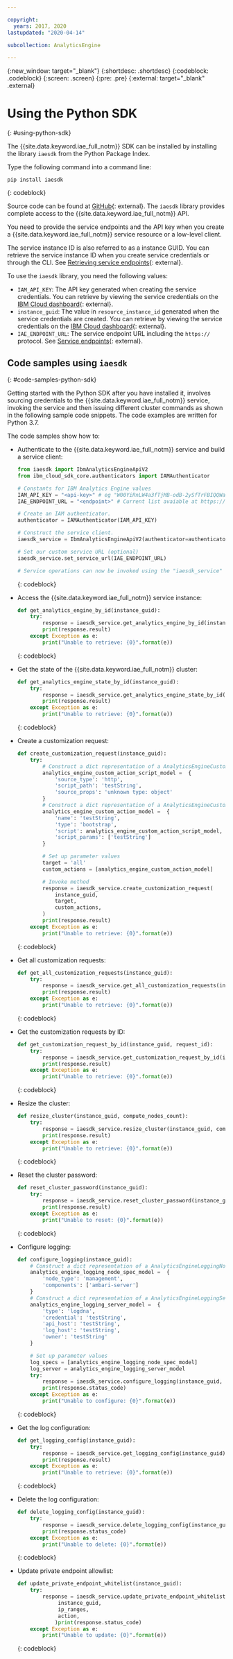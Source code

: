 ```yaml
---

copyright:
  years: 2017, 2020
lastupdated: "2020-04-14"

subcollection: AnalyticsEngine

---
```


<!-- Attribute definitions -->
{:new_window: target="_blank"}
{:shortdesc: .shortdesc}
{:codeblock: .codeblock}
{:screen: .screen}
{:pre: .pre}
{:external: target="_blank" .external}

# Using the Python SDK
{: #using-python-sdk}

The {{site.data.keyword.iae_full_notm}} SDK can be installed by installing the library `iaesdk` from the Python Package Index.

Type the following command into a command line:
```
pip install iaesdk
```
{: codeblock}

Source code can be found at [GitHub](https://github.com/ibm/ibm-iae-python-sdk/){: external}. The `iaesdk` library provides complete access to the {{site.data.keyword.iae_full_notm}} API.

You need to provide the service endpoints and the API key when you create a {{site.data.keyword.iae_full_notm}} service resource or a low-level client.

The service instance ID is also referred to as a instance GUID. You can retrieve the service instance ID when you create service credentials or through the CLI. See [Retrieving service endpoints](/docs/AnalyticsEngine?topic=AnalyticsEngine-retrieve-endpoints){: external}.

To use the `iaesdk` library, you need the following values:

- `IAM_API_KEY`: The API key generated when creating the service credentials. You can retrieve by viewing the service credentials on the [IBM Cloud dashboard](https://cloud.ibm.com/resources){: external}.
- `instance_guid`: The value in `resource_instance_id` generated when the service credentials are created. You can retrieve by viewing the service credentials on the [IBM Cloud dashboard](https://cloud.ibm.com/resources){: external}.
- `IAE_ENDPOINT_URL`: The service endpoint URL including the `https://` protocol. See [Service endpoints](https://cloud.ibm.com/apidocs/ibm-analytics-engine#service-endpoints){: external}.

## Code samples using `iaesdk`
{: #code-samples-python-sdk}

Getting started with the Python SDK after you have installed it, involves sourcing credentials to the {{site.data.keyword.iae_full_notm}} service, invoking the service and then issuing different cluster commands as shown in the following sample code snippets. The code examples are written for Python 3.7.

The code samples show how to:

- Authenticate to the {{site.data.keyword.iae_full_notm}} service and build a service client:
    ```python
    from iaesdk import IbmAnalyticsEngineApiV2
    from ibm_cloud_sdk_core.authenticators import IAMAuthenticator

    # Constants for IBM Analytics Engine values
    IAM_API_KEY = "<api-key>" # eg "W00YiRnLW4a3fTjMB-odB-2ySfTrFBIQQWanc--P3byk"
    IAE_ENDPOINT_URL = "<endpoint>" # Current list avaiable at https://cloud.ibm.com/apidocs/ibm-analytics-engine#service-endpoints

    # Create an IAM authenticator.
    authenticator = IAMAuthenticator(IAM_API_KEY)

    # Construct the service client.
    iaesdk_service = IbmAnalyticsEngineApiV2(authenticator=authenticator)

    # Set our custom service URL (optional)
    iaesdk_service.set_service_url(IAE_ENDPOINT_URL)

    # Service operations can now be invoked using the "iaesdk_service" variable.
    ```
    {: codeblock}

- Access the {{site.data.keyword.iae_full_notm}} service instance:
    ```python
    def get_analytics_engine_by_id(instance_guid):
        try:
            response = iaesdk_service.get_analytics_engine_by_id(instance_guid)
            print(response.result)
        except Exception as e:
            print("Unable to retrieve: {0}".format(e))
    ```
    {: codeblock}    

- Get the state of the {{site.data.keyword.iae_full_notm}} cluster:
    ```python
    def get_analytics_engine_state_by_id(instance_guid):
        try:
            response = iaesdk_service.get_analytics_engine_state_by_id(instance_guid)
            print(response.result)
        except Exception as e:
            print("Unable to retrieve: {0}".format(e))
    ```
    {: codeblock}

- Create a customization request:
    ```python
    def create_customization_request(instance_guid):
        try:
            # Construct a dict representation of a AnalyticsEngineCustomActionScript model
            analytics_engine_custom_action_script_model =  {
                'source_type': 'http',
                'script_path': 'testString',
                'source_props': 'unknown type: object'
            }
            # Construct a dict representation of a AnalyticsEngineCustomAction model
            analytics_engine_custom_action_model =  {
                'name': 'testString',
                'type': 'bootstrap',
                'script': analytics_engine_custom_action_script_model,
                'script_params': ['testString']
            }

            # Set up parameter values
            target = 'all'
            custom_actions = [analytics_engine_custom_action_model]

            # Invoke method
            response = iaesdk_service.create_customization_request(
                instance_guid,
                target,
                custom_actions,
            )
            print(response.result)
        except Exception as e:
            print("Unable to retrieve: {0}".format(e))
    ```
    {: codeblock}

- Get all customization requests:
    ```python
    def get_all_customization_requests(instance_guid):
        try:
            response = iaesdk_service.get_all_customization_requests(instance_guid)
            print(response.result)
        except Exception as e:
            print("Unable to retrieve: {0}".format(e))
    ```
    {: codeblock}

- Get the customization requests by ID:
    ```python
    def get_customization_request_by_id(instance_guid, request_id):
        try:
            response = iaesdk_service.get_customization_request_by_id(instance_guid, request_id)
            print(response.result)
        except Exception as e:
            print("Unable to retrieve: {0}".format(e))
    ```
    {: codeblock}
    
- Resize the cluster:
    ```python
    def resize_cluster(instance_guid, compute_nodes_count):
        try:
            response = iaesdk_service.resize_cluster(instance_guid, compute_nodes_count)
            print(response.result)
        except Exception as e:
            print("Unable to retrieve: {0}".format(e))
    ```
    {: codeblock}

- Reset the cluster password:
    ```python
    def reset_cluster_password(instance_guid):
        try:
            response = iaesdk_service.reset_cluster_password(instance_guid)
            print(response.result)
        except Exception as e:
            print("Unable to reset: {0}".format(e))
    ```
    {: codeblock}

- Configure logging:
    ```python
    def configure_logging(instance_guid):
        # Construct a dict representation of a AnalyticsEngineLoggingNodeSpec model
        analytics_engine_logging_node_spec_model =  {
            'node_type': 'management',
            'components': ['ambari-server']
        }
        # Construct a dict representation of a AnalyticsEngineLoggingServer model
        analytics_engine_logging_server_model =  {
            'type': 'logdna',
            'credential': 'testString',
            'api_host': 'testString',
            'log_host': 'testString',
            'owner': 'testString'
        }

        # Set up parameter values
        log_specs = [analytics_engine_logging_node_spec_model]
        log_server = analytics_engine_logging_server_model
        try:
            response = iaesdk_service.configure_logging(instance_guid, log_specs, log_server)
            print(response.status_code)
        except Exception as e:
            print("Unable to configure: {0}".format(e))
    ```
    {: codeblock}

- Get the log configuration:
    ```python
    def get_logging_config(instance_guid):
        try:
            response = iaesdk_service.get_logging_config(instance_guid)
            print(response.result)
        except Exception as e:
            print("Unable to retrieve: {0}".format(e))
    ```
    {: codeblock}

- Delete the log configuration:
    ```python
    def delete_logging_config(instance_guid):
        try:
            response = iaesdk_service.delete_logging_config(instance_guid)
            print(response.status_code)
        except Exception as e:
            print("Unable to delete: {0}".format(e))
    ```
    {: codeblock}

- Update private endpoint allowlist:
    ```python
    def update_private_endpoint_whitelist(instance_guid):
        try:
            response = iaesdk_service.update_private_endpoint_whitelist(instance_guid)
                 instance_guid,
                 ip_ranges,
                 action,
                )print(response.status_code)
        except Exception as e:
            print("Unable to update: {0}".format(e))
    ```
    {: codeblock}
